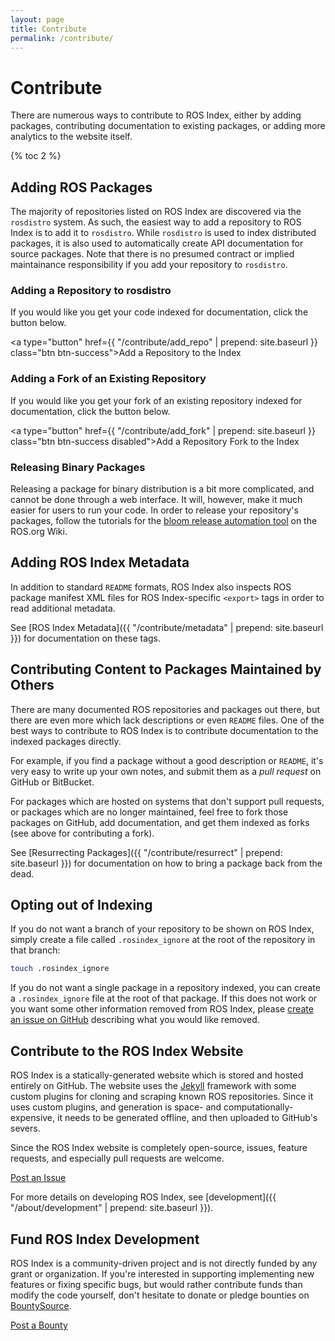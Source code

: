 ```yaml
---
layout: page
title: Contribute
permalink: /contribute/
---
```


# Contribute

There are numerous ways to contribute to ROS Index, either by adding packages,
contributing documentation to existing packages, or adding more analytics to
the website itself.

{% toc 2 %}

## Adding ROS Packages

The majority of repositories listed on ROS Index are discovered via the
`rosdistro` system. As such, the easiest way to add a repository to ROS Index
is to add it to `rosdistro`. While `rosdistro` is used to index distributed
packages, it is also used to automatically create API documentation for source
packages. Note that there is no presumed contract or implied maintainance
responsibility if you add your repository to `rosdistro`.

### Adding a Repository to rosdistro

If you would like you get your code indexed for documentation, click the
button below.

<a type="button" href={{ "/contribute/add_repo" | prepend: site.baseurl }} class="btn btn-success">Add a Repository to the Index</a>

### Adding a Fork of an Existing Repository

If you would like you get your fork of an existing repository indexed for
documentation, click the button below.

<a type="button" href={{ "/contribute/add_fork" | prepend: site.baseurl }} class="btn btn-success disabled">Add a Repository Fork to the Index</a>

### Releasing Binary Packages

Releasing a package for binary distribution is a bit more complicated, and
cannot be done through a web interface. It will, however, make it much
easier for users to run your code. In order to release your repository's
packages, follow the tutorials for the [bloom release automation
tool](http://wiki.ros.org/bloom) on the ROS.org Wiki.

## Adding ROS Index Metadata

In addition to standard `README` formats, ROS Index also inspects ROS package
manifest XML files for ROS Index-specific `<export>` tags in order to read
additional metadata.

See [ROS Index Metadata]({{ "/contribute/metadata" | prepend: site.baseurl }}) for documentation on these tags.

## Contributing Content to Packages Maintained by Others

There are many documented ROS repositories and packages out there, but
there are even more which lack descriptions or even `README` files. One of
the best ways to contribute to ROS Index is to contribute documentation to
the indexed packages directly. 

For example, if you find a package without a good description or `README`,
it's very easy to write up your own notes, and submit them as a <em>pull
request</em> on GitHub or BitBucket. 

For packages which are hosted on systems that don't support pull requests, or
packages which are no longer maintained, feel free to fork those packages on
GitHub, add documentation, and get them indexed as forks (see above for
contributing a fork).

See [Resurrecting Packages]({{ "/contribute/resurrect" | prepend: site.baseurl }}) for documentation on how to
bring a package back from the dead.
## Opting out of Indexing

If you do not want a branch of your repository to be shown on ROS Index, simply
create a file called `.rosindex_ignore` at the root of the repository in that
branch:

```bash
touch .rosindex_ignore
```

If you do not want a single package in a repository indexed, you can create
a `.rosindex_ignore` file at the root of that package. If this does not work or
you want some other information removed from ROS Index, please [create an issue
on GitHub](https://github.com/ros-infrastructure/index.ros.org/issues/new?title=%5BREMOVAL%20REQUEST%5D%20)
describing what you would like removed.

## Contribute to the ROS Index Website

ROS Index is a statically-generated website which is stored and hosted
entirely on GitHub. The website uses the [Jekyll](http://jekyllrb.com) framework with some custom plugins
for cloning and scraping known ROS repositories. Since it uses custom
plugins, and generation is space- and computationally-expensive, it needs
to be generated offline, and then uploaded to GitHub's severs.

Since the ROS Index website is completely open-source, issues, feature
requests, and especially pull requests are welcome.

<a href="https://github.com/ros-infrastructure/index.ros.org/issues/new" target="_blank" class="btn btn-success">Post an Issue</a>

For more details on developing ROS Index, see [development]({{ "/about/development" | prepend: site.baseurl }}).

## Fund ROS Index Development

ROS Index is a community-driven project and is not directly funded
by any grant or organization. If you're interested in supporting implementing new features or 
fixing specific bugs, but would rather contribute funds than modify the code yourself,
don't hesitate to donate or pledge bounties on
[BountySource](https://www.bountysource.com/teams/rosindex/issues).

<a href="https://www.bountysource.com/teams/rosindex/issues" target="_blank" class="btn btn-success">Post a Bounty</a>
